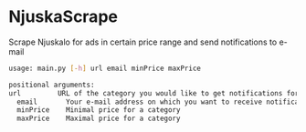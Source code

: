 # NjuskaScrape

Scrape Njuskalo for ads in certain price range and send notifications to e-mail

```sh
usage: main.py [-h] url email minPrice maxPrice

positional arguments:
url         URL of the category you would like to get notifications for
  email       Your e-mail address on which you want to receive notifications
  minPrice    Minimal price for a category
  maxPrice    Maximal price for a category
```

